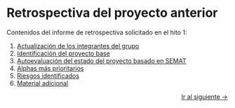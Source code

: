 # Retrospectiva del proyecto anterior

Contenidos del informe de retrospectiva solicitado en el hito 1:

1. [Actualización de los integrantes del grupo](1-actualizacion-integrantes.md)
2. [Identificación del proyecto base](2-proyecto-base.md)
3. [Autoevaluación del estado del proyecto basado en SEMAT](3-autoevaluacion-semat.md)
4. [Alphas más prioritarios](4-alphas-prioritarios.md)
5. [Riesgos identificados](5-riesgos-identificados.md)
6. [Material adicional](6-material-adicional.md)

<div style="text-align: right;">

[Ir al siguiente &rightarrow;](1-actualizacion-integrantes.md)

</div>

